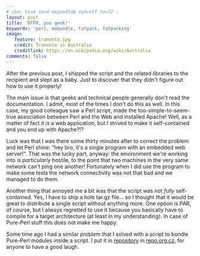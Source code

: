 ```yaml
---
# vim: ts=4 sw=4 expandtab syn=off tw=72 :
layout: post
title: 'RTFM, you geek!'
keywords: 'perl, mobundle, fatpack, fatpacking'
image:
   feature: tramonto.jpg
   credit: Tramonto in Australia
   creditlink: https://en.wikipedia.org/wiki/Australia
comments: false
---
```


After the previous post, I shipped the script and the related libraries
to the recipient and slept as a baby. Just to discover that they didn't
figure out how to use it properly!

The main issue is that geeks and technical people generally don't read
the documentation. I admit, most of the times I don't do this as well.
In this case, my good colleague saw a Perl script, made the
too-simple-to-seem-true association between Perl and the Web and
installed Apache! Well, as a matter of fact <em>it is</em> a web
application, but I strived to make it self-contained and you end up with
Apache?!?

Luck was that I was there some thirty minutes after to correct the
problem and let Perl shine: "hey bro, it's a single program with an
embedded web server!". That was the lucky part, anyway: the environment
we're working into is *particularly* hostile, to the point that
two machines in the very same network can't ping one another!
Fortunately when I did use the program to make some tests the network
connectivity was not that bad and we managed to do them.

Another thing that annoyed me a bit was that the script was not
*fully* self-contained. Yes, I have to ship a hole tar.gz file...
so I thought that it would be great to distribute a single script
without anything more. One option is PAR, of course, but I always
regretted to use it because you basically have to compile for a target
architecture (at least in my understanding). In case of Pure-Perl stuff
this does not make me happy.

Some time ago I had a similar problem that I solved with a script to
bundle Pure-Perl modules inside a script. I put it in
[repository](http://repo.or.cz/w/mobundle.git) in
[repo.org.cz](http://repo.or.cz/), for anyone to have a good laugh.
